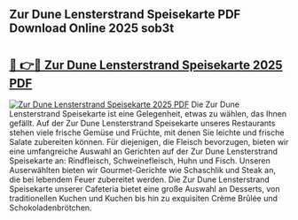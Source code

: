 ## Zur Dune Lensterstrand Speisekarte PDF Download Online 2025 sob3t

# <h2><a href="http://gc8dfrq.nevu.top/?p=Zur+Dune+Lensterstrand+Speisekarte">🔗 👉🔴 Zur Dune Lensterstrand Speisekarte 2025 PDF</a></h2>

[![Zur Dune Lensterstrand Speisekarte 2025 PDF](https://i.imgur.com/dBaPXMq.png)](http://gc8dfrq.nevu.top/?p=Zur+Dune+Lensterstrand+Speisekarte)
Die Zur Dune Lensterstrand Speisekarte ist eine Gelegenheit, etwas zu wählen, das Ihnen gefällt. Auf der Zur Dune Lensterstrand Speisekarte unseres Restaurants stehen viele frische Gemüse und Früchte, mit denen Sie leichte und frische Salate zubereiten können. Für diejenigen, die Fleisch bevorzugen, bieten wir eine umfangreiche Auswahl an Gerichten auf der Zur Dune Lensterstrand Speisekarte an: Rindfleisch, Schweinefleisch, Huhn und Fisch. Unseren Auserwählten bieten wir Gourmet-Gerichte wie Schaschlik und Steak an, die bei lebendem Feuer zubereitet werden. Die Zur Dune Lensterstrand Speisekarte unserer Cafeteria bietet eine große Auswahl an Desserts, von traditionellen Kuchen und Kuchen bis hin zu exquisiten Crème Brûlée und Schokoladenbrötchen.
